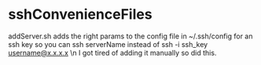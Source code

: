 # sshConvenienceFiles
addServer.sh adds the right params to the config file in ~/.ssh/config for an ssh key so you can ssh serverName instead of ssh -i ssh_key username@x.x.x.x \n
I got tired of adding it manually so did this.
